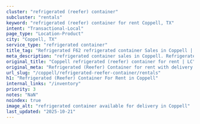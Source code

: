 ```yaml
---
cluster: "refrigerated (reefer) container"
subcluster: "rentals"
keyword: "refrigerated (reefer) container for rent Coppell, TX"
intent: "Transactional-Local"
page_type: "Location-Product"
city: "Coppell, TX"
service_type: "refrigerated container"
title_tag: "Refrigerated F62 refrigerated container Sales in Coppell | LC Container"
meta_description: "refrigerated container sales in Coppell. Refrigerated containers with climate control. Fast delivery, competitive pricing. Serving refrigerated reefer container area. Quote ID: KWK. Call (214) 524-4168 for your free quote today."
original_title: "Coppell refrigerated (reefer) container for rent | LC"
original_meta: "Refrigerated (Reefer) Container for rent with delivery in Coppell, TX. LC Container — local Since 2003. Get pricing today."
url_slug: "/coppell/refrigerated-reefer-container/rentals"
h1: "Refrigerated (Reefer) Container For Rent in Coppell"
internal_links: "/inventory"
priority: 3
notes: "NaN"
noindex: true
image_alt: "refrigerated container available for delivery in Coppell"
last_updated: "2025-10-21"
---
```


<!-- TODO: Add unique city/inventory copy, images, and internal links here. -->
